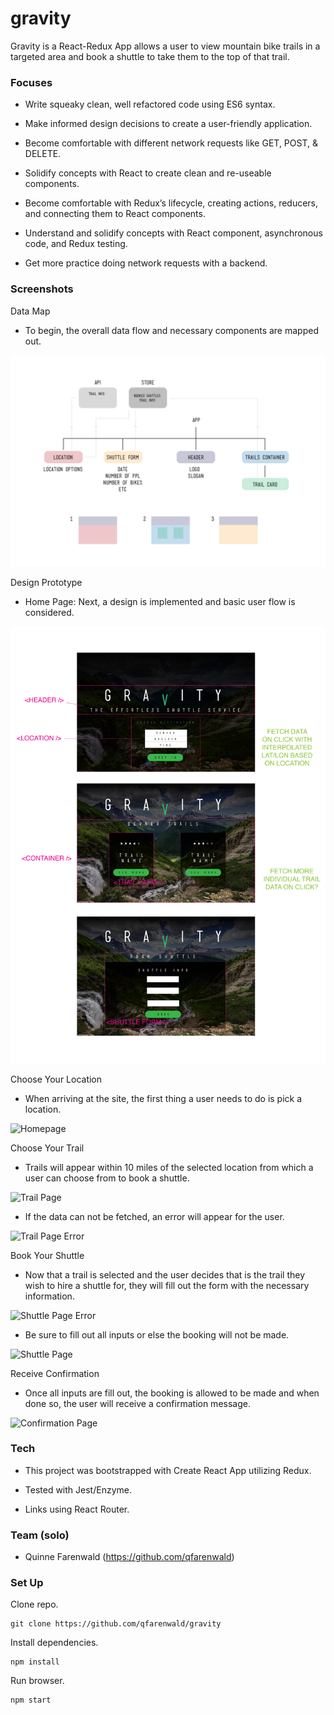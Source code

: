 # gravity

Gravity is a React-Redux App allows a user to view mountain bike trails in a targeted area and book a shuttle to take them to the top of that trail.

### Focuses

- Write squeaky clean, well refactored code using ES6 syntax.

- Make informed design decisions to create a user-friendly application.

- Become comfortable with different network requests like GET, POST, & DELETE.

- Solidify concepts with React to create clean and re-useable components.

- Become comfortable with Redux’s lifecycle, creating actions, reducers, and connecting them to React components.

- Understand and solidify concepts with React component, asynchronous code, and Redux testing.

- Get more practice doing network requests with a backend.

### Screenshots
Data Map
- To begin, the overall data flow and necessary components are mapped out.

![Data Map](src/images/gravity_data-map.png)

Design Prototype
- Home Page: Next, a design is implemented and basic user flow is considered.

![Design Prototype](src/images/gravity_initial-design.png)

Choose Your Location
- When arriving at the site, the first thing a user needs to do is pick a location.

![Homepage](src/images/gravity_home-page.png)

Choose Your Trail
- Trails will appear within 10 miles of the selected location from which a user can choose from to book a shuttle.

![Trail Page](src/images/gravity_trail-page.png)

- If the data can not be fetched, an error will appear for the user.

![Trail Page Error](src/images/gravity_trail-page-error.png)

Book Your Shuttle
- Now that a trail is selected and the user decides that is the trail they wish to hire a shuttle for, they will fill out the form with the necessary information.

![Shuttle Page Error](src/images/gravity_shuttle-page-error.png)

- Be sure to fill out all inputs or else the booking will not be made.

![Shuttle Page](src/images/gravity_shuttle-page.png)

Receive Confirmation
- Once all inputs are fill out, the booking is allowed to be made and when done so, the user will receive a confirmation message.

![Confirmation Page](src/images/gravity_confirmation-page.png)

### Tech

- This project was bootstrapped with Create React App utilizing Redux.

- Tested with Jest/Enzyme.

- Links using React Router.

### Team (solo)

- Quinne Farenwald (https://github.com/qfarenwald)

### Set Up

Clone repo.
```
git clone https://github.com/qfarenwald/gravity
```
Install dependencies.
```
npm install
```
Run browser.
```
npm start
```

